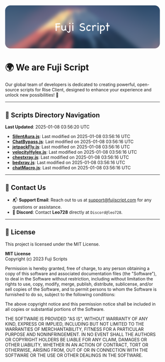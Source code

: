 ![Banner](.github/b.webp)

# 🌍 **We are Fuji Script**

Our global team of developers is dedicated to creating powerful, open-source scripts for Rise Client, designed to enhance your experience and unlock new possibilities! 🌟

---
<!-- SCRIPTS_NAVIGATION_START -->
## 📂 **Scripts Directory Navigation**

**Last Updated**: 2025-01-08 03:56:20 UTC

- **[SilentAura.js](scripts/SilentAura.js)**: Last modified on 2025-01-08 03:56:16 UTC
- **[ChatBypass.js](scripts/ChatBypass.js)**: Last modified on 2025-01-08 03:56:16 UTC
- **[jetpackFly.js](scripts/jetpackFly.js)**: Last modified on 2025-01-08 03:56:16 UTC
- **[velocityHylex.js](scripts/velocityHylex.js)**: Last modified on 2025-01-08 03:56:16 UTC
- **[chestxray.js](scripts/chestxray.js)**: Last modified on 2025-01-08 03:56:16 UTC
- **[bedxray.js](scripts/bedxray.js)**: Last modified on 2025-01-08 03:56:16 UTC
- **[chatMacro.js](scripts/chatMacro.js)**: Last modified on 2025-01-08 03:56:16 UTC

<!-- SCRIPTS_NAVIGATION_END -->

---

## 💬 **Contact Us**  
- 📬 **Support Email**: Reach out to us at [support@fujiscript.com](mailto:support@fujiscript.com) for any questions or assistance.  
- 💬 **Discord**: Contact **Leo728** directly at `Discord@leo728`.

---

## 📜 **License**

This project is licensed under the MIT License.  

**MIT License**  
Copyright (c) 2023 Fuji Scripts  

Permission is hereby granted, free of charge, to any person obtaining a copy of this software and associated documentation files (the "Software"), to deal in the Software without restriction, including without limitation the rights to use, copy, modify, merge, publish, distribute, sublicense, and/or sell copies of the Software, and to permit persons to whom the Software is furnished to do so, subject to the following conditions:  

The above copyright notice and this permission notice shall be included in all copies or substantial portions of the Software.  

THE SOFTWARE IS PROVIDED "AS IS", WITHOUT WARRANTY OF ANY KIND, EXPRESS OR IMPLIED, INCLUDING BUT NOT LIMITED TO THE WARRANTIES OF MERCHANTABILITY, FITNESS FOR A PARTICULAR PURPOSE AND NONINFRINGEMENT. IN NO EVENT SHALL THE AUTHORS OR COPYRIGHT HOLDERS BE LIABLE FOR ANY CLAIM, DAMAGES OR OTHER LIABILITY, WHETHER IN AN ACTION OF CONTRACT, TORT OR OTHERWISE, ARISING FROM, OUT OF OR IN CONNECTION WITH THE SOFTWARE OR THE USE OR OTHER DEALINGS IN THE SOFTWARE.  
